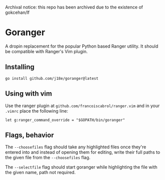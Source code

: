 Archival notice: this repo has been archived due to the existence of gokcehan/lf

# Goranger
A dropin replacement for the popular Python based Ranger utility. It should be
compatible with Ranger's Vim plugin.

## Installing
```
go install github.com/j18e/goranger@latest
```

## Using with vim
Use the ranger plugin at `github.com/francoiscabrol/ranger.vim` and in your
`.vimrc` place the following line:
```
let g:ranger_command_override = "$GOPATH/bin/goranger"
```

## Flags, behavior
The `--choosefiles` flag should take any highlighted files once they're entered
into and instead of opening them for editing, write their full paths to the
given file from the `--choosefiles` flag.

The `--selectfile` flag should start goranger while highlighting the file with
the given name, path not required.
